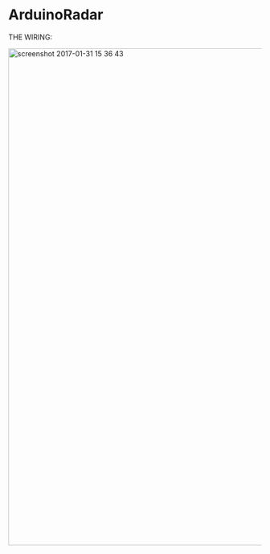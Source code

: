 # ArduinoRadar




THE WIRING:

<img width="989" alt="screenshot 2017-01-31 15 36 43" src="https://cloud.githubusercontent.com/assets/22894897/22487594/3a54d2f8-e7cb-11e6-8dbd-ad94e7cb77a8.png">

